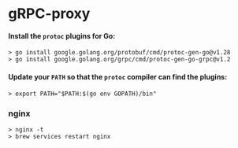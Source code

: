 # gRPC-proxy

#### Install the `protoc` plugins for Go:
    > go install google.golang.org/protobuf/cmd/protoc-gen-go@v1.28
    > go install google.golang.org/grpc/cmd/protoc-gen-go-grpc@v1.2

#### Update your `PATH` so that the `protoc` compiler can find the plugins:
    > export PATH="$PATH:$(go env GOPATH)/bin"

### nginx
    > nginx -t 
    > brew services restart nginx